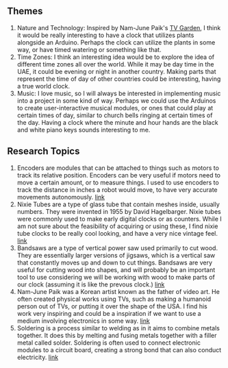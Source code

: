 ## Themes

1. Nature and Technology: Inspired by Nam-June Paik's [TV Garden](https://www.guggenheim.org/artwork/9537), I think it would be really interesting to have a clock that utilizes plants alongside an Arduino. Perhaps the clock can utilize the plants in some way, or have timed watering or something like that.
2. Time Zones: I think an interesting idea would be to explore the idea of different time zones all over the world. While it may be day time in the UAE, it could be evening or night in another country. Making parts that represent the time of day of other countries could be interesting, having a true world clock.
3. Music: I love music, so I will always be interested in implementing music into a project in some kind of way. Perhaps we could use the Arduinos to create user-interactive musical modules, or ones that could play at certain times of day, similar to church bells ringing at certain times of the day. Having a clock where the minute and hour hands are the black and white piano keys sounds interesting to me.

## Research Topics

1. Encoders are modules that can be attached to things such as motors to track its relative position. Encoders can be very useful if motors need to move a certain amount, or to measure things. I used to use encoders to track the distance in inches a robot would move, to have very accurate movements autonomously. [link](https://www.encoder.com/motor-encoders)
2. Nixie Tubes are a type of glass tube that contain meshes inside, usually numbers. They were invented in 1955 by David Hagelbarger. Nixie tubes were commonly used to make early digital clocks or as counters. While I am not sure about the feasibility of acquiring or using these, I find nixie tube clocks to be really cool looking, and have a very nice vintage feel. [link](https://en.wikipedia.org/wiki/Nixie_tube)
3. Bandsaws are a type of vertical power saw used primarily to cut wood. They are essentially larger versions of jigsaws, which is a vertical saw that constantly moves up and down to cut things. Bandsaws are very useful for cutting wood into shapes, and will probably be an important tool to use considering we will be working with wood to make parts of our clock (assuming it is like the prevous clock.) [link](https://en.wikipedia.org/wiki/Bandsaw)
4. Nam-June Paik was a Korean artist known as the father of video art. He often created physical works using TVs, such as making a humanoid person out of TVs, or putting it over the shape of the USA. I find his work very inspiring and could be a inspiration if we want to use a medium involving electronics in some way. [link](https://en.wikipedia.org/wiki/Nam_June_Paik)
5. Soldering is a process similar to welding as in it aims to combine metals together. It does this by melting and fusing metals together with a filler metal called solder. Soldering is often used to connect electronic modules to a circuit board, creating a strong bond that can also conduct electricity. [link](https://en.wikipedia.org/wiki/Soldering)



